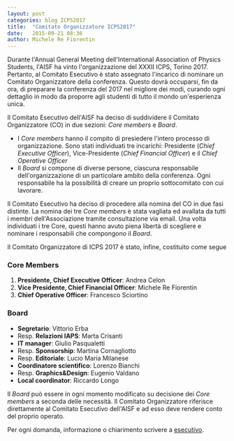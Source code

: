 ```yaml
---
layout: post
categories: blog ICPS2017
title:  "Comitato Organizzatore ICPS2017"
date:   2015-09-21 08:36
author: Michele Re Fiorentin
---
```


Durante l'Annual General Meeting dell'International Association of Physics Students, l'AISF ha vinto l'organizzazione del XXXII ICPS, Torino 2017. Pertanto, al Comitato Esecutivo è stato assegnato l'incarico di nominare un Comitato Organizzatore della conferenza. Questo dovrà occuparsi, fin da ora, di preparare la conferenza del 2017 nel migliore dei modi, curando ogni dettaglio in modo da proporre agli studenti di tutto il mondo un'esperienza unica.

Il Comitato Esecutivo dell'AISF ha deciso di suddividere il Comitato Organizzatore (CO) in due sezioni: _Core members_ e _Board_.


* I _Core members_ hanno il compito di presiedere l'intero processo di organizzazione. Sono stati individuati tre incarichi: Presidente (_Chief Executive Officer_), Vice-Presidente (_Chief Financial Officer_) e il _Chief Operative Officer_
* Il _Board_  si compone di diverse persone, ciascuna responsabile dell'organizzazione di un particolare ambito della conferenza. Ogni responsabile ha la possibilità di creare un proprio sottocomitato con cui lavorare.

Il Comitato Esecutivo ha deciso di procedere alla nomina del CO in due fasi distinte. La nomina dei tre _Core members_ è stata vagliata ed avallata da tutti i membri dell'Associazione tramite consultazione via email. Una volta individuati i tre Core, questi hanno avuto piena libertà di scegliere e nominare i responsabili che compongono il _Board_. 

Il Comitato Organizzatore di ICPS 2017 è stato, infine, costituito come segue

### Core Members

1. **Presidente, Chief Executive Officer**: Andrea Celon
2. **Vice Presidente, Chief Financial Officer**: Michele Re Fiorentin
3. **Chief Operative Officer**: Francesco Sciortino


### Board

+ **Segretario**: Vittorio Erba
+ Resp. **Relazioni IAPS**: Marta Crisanti
+ **IT manager**: Giulio Pasqualetti
+ Resp. **Sponsorship**: Martina Cornagliotto
+ Resp. **Editoriale**: Lucio Maria Milanese
+ **Coordinatore scientifico**: Lorenzo Bianchi
+ Resp. **Graphics&Design**: Eugenio Valdano
+ **Local coordinator**: Riccardo Longo

Il _Board_ può essere in ogni momento modificato su decisione dei _Core members_ a seconda delle necessità. Il Comitato Organizzatore riferisce direttamente al Comitato Esecutivo dell'AISF e ad esso deve rendere conto del proprio operato.

Per ogni domanda, informazione o chiarimento scrivere a [esecutivo](mailto:esecutivo@ai-sf.it).